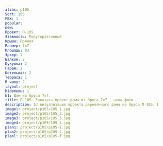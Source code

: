 ```yaml
---
alias: p105
Sort: 105
FBX: 1
popular: 
new: 
Проект: П-105
Этажность: Полутораэтажный
Крыша: Прямая
Размер: 7х7
Площадь: 83
Эркер: 2
Балкон: 2
Кукушка: 2
Гараж: 2
Котельная: 2
Терраса: 1
В чашу: 2
layout: project
hidemenu: 1
h1: Дом из бруса 7х7
title: П-105. Заказать проект дома из бруса 7х7 - цена фото
description: 3d визуализация проекта деревянного дома из бруса П-105. Площадь 83 м2, размер 7х7. Вы можете внести любые изменения в проект.
image1: project/p105/105_1.jpg
image2: project/p105/105_2.jpg
image3: project/p105/105_3.jpg
image4: project/p105/105_4.jpg
plan1: project/p105/p105-1.jpg
plan2: project/p105/p105-2.jpg
planl: project/p105/p105-f.jpg
---
```

